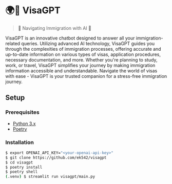 # 🌍📝 VisaGPT

> 🚀 Navigating Immigration with AI 🧠

VisaGPT is an innovative chatbot designed to answer all your immigration-related queries. Utilizing advanced AI technology, VisaGPT guides you through the complexities of immigration processes, offering accurate and up-to-date information on various types of visas, application procedures, necessary documentation, and more. Whether you're planning to study, work, or travel, VisaGPT simplifies your journey by making immigration information accessible and understandable. Navigate the world of visas with ease - VisaGPT is your trusted companion for a stress-free immigration journey.

## Setup

### Prerequisites

- [Python 3.x](https://www.python.org/downloads/)
- [Poetry](https://python-poetry.org/docs/#installation)

### Installation

```bash
$ export OPENAI_API_KEY="<your-openai-api-key>"
$ git clone https://github.com/ek542/visagpt
$ cd visagpt
$ poetry install
$ poetry shell
(.venv) $ streamlit run visagpt/main.py
```
